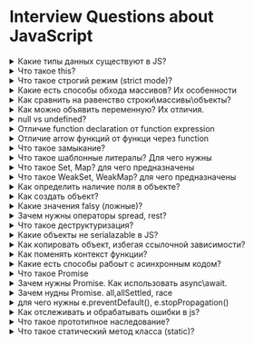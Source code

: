 # Interview Questions about JavaScript

<details>
<summary>Какие типы данных существуют в JS?</summary>
- Number
- String
- Boolean
- null
- undefined
- Bigint
- Object
- Symbol

```js
num = 101
str = "101"
boolean = true
n = null // ничего, пусто
undef = undefined // переменная после объявления, без инициализации
bigintNumber = 1322n // для больших чисел произвольной длины
obj = { name: "temka" }
symb = new Symbol("some string; я возвращаю уникальную ссылку")
```

</details>

<details>
<summary>Что такое this?</summary>

ключевое слово котороые ссылается на контекст\
в глобальной обласи видимости

-   в браузере this = window
-   в nodejs this = globalThis

```js
const user = {
	age: 1000,
	getAgeDeclaration() {
		return this.age
	},
	getAgeExpression: () => {
		return this.age
	},
}

console.log(user.getAgeDeclaration()) // 1000
console.log(user.getAgeExpression()) // undefined
```

В пределах функции значение this зависит от того, каким образом вызвана функция:

-   Простой вызов - В этом случае значение this не устанавливается вызовом. Так как этот код написан не в строгом режиме, значением this всегда должен быть объект, по умолчанию - глобальный объект. В строгом режиме, значение this остается тем значением, которое было установлено в контексте исполнения. Если такое значение не определено, оно остается undefined. Для того что бы передать значение this от одного контекста другому необходимо использовать call или apply

-   В стрелочных функциях, this привязан к окружению, в котором была создана функция. В глобальной области видимости, this будет указывать на глобальный объект.

-   Когда функция вызывается как метод объекта, используемое в этой функции ключевое слово this принимает значение объекта, по отношению к которому вызван метод.

</details>

<details>
<summary>Что такое строгий режим (strict mode)?</summary>

дает ошибки там, где обычный js engine не выдает ошибки (а стоило бы)

3 варианта включения такого режима:

1.  at the top of file
    ```js
    "use-strict"
    ```
2.  inside function
    ```js
    function func() {
    	"use-strict"
    }
    ```
3.  by default inside ESM

    ```js
    function func() {}

    export default func
    ```

</details>

<details>
<summary>Какие есть способы обхода массивов? Их особенности</summary>

### while() do{}

сначала проверятся условие, потом делается итерация

### do() while{}

первая итерация будет в любом случае, проверятся условие для следующей итерации

### for()

### for(const item of obj)

### .forEach

итерирует, ничего не возвращает

### .map

вернет массив с изначальными элементами, изменными согласно callback'у

### .filter

вернет массив из начальных элементов, соответсвующих условию из callback'а

### .reduce

вернет аккумулированное(накопленное) значение, проходя массив слева-направо

### .reduceRight

Метод reduceRight() применяет функцию к аккумулятору и каждому значению массива (справа-налево), сводя его к одному значению.

</details>

<details>
<summary>Как сравнить на равенство строки\массивы\объекты?</summary>

-   == для чисел и строк
-   массивы поэлеметно
-   объекты рекурсивно (\_.isEqual из lodash)
-   == делает приведение типов (строка 5 === число 5)
-   === не делает приведение типов (строка 5 !== число 5)
</details>

<details>
<summary>Как можно объявить переменную? Их отличия.</summary>

```js
a = 5 // the same as var
var b = 10 // function scoped, hoisted, but undefined till initialization
let c = 20 // block scoped,
const d = 35 // block scoped constant, immutable
const obj = { age: 20 }
obj.age = 30 // no errors
```

</details>

<details>
<summary>null vs undefined?</summary>

null может ставить только сами\
undefined присваевается переменной после объявления, если конкретного присвоения не было

</details>

<details>
<summary>Отличие function declaration от function expression</summary>

declaration:

-   is hoisted

expression:

-   not hoisted = available after initialization

</details>

<details>
<summary>Отличие arrow функций от функци через function</summary>

arrow:

-   нельзя использовать arguments
-   синтаксис
-   нет своего this, this берется снаружи
-   не могут быть вызваны с помощью new

</details>

<details>
<summary>Что такое замыкание?</summary>

это возможность использовать в функции переменные, объявленные в родительских scop'ах

это функция вместе со всеми внешними переменными, которые ей доступны

это комбинация функции и лексического окружения, в котором эта функция была объявлена. Это окружение состоит из произвольного количества локальных переменных, которые были в области действия функции во время создания замыкания.

</details>

<details>
<summary>Что такое шаблонные литералы? Для чего нужны</summary>

обратыне кавычки внутри которых пишут текст = ``

-   позволяют удобно конкатанировать переменные через конструкцию ${} вместо 'text' + 'other text'
-   позволяют делать переносы строк

</details>

<details>
<summary>Что такое Set, Map? для чего предназначены</summary>
Map - коллекция вида ключ:значение как и Object\
Map однако позволяет использовать ключи любого типа, а не только string\

```js
let map = new Map()

map.set("1", "str1") // ключ-строка
map.set(1, "num1") // число
map.set(true, "bool1") // булевое значение

// в обычном объекте это было бы одно и то же,
// map сохраняет тип ключа
alert(map.get(1)) // 'num1'
alert(map.get("1")) // 'str1'

alert(map.size) // 3
```

Set - коллекция, где каждое из значений может появляться только 1 раз

```js
let set = new Set()

let vasya = { name: "Вася" }
let petya = { name: "Петя" }
let dasha = { name: "Даша" }

// посещения, некоторые пользователи заходят много раз
set.add(vasya)
set.add(petya)
set.add(dasha)
set.add(vasya)
set.add(petya)

// set сохраняет только уникальные значения
alert(set.size) // 3

set.forEach((user) => alert(user.name)) // Вася, Петя, Даша
```

</details>

<details>
<summary>Что такое WeakSet, WeakMap? для чего предназначены</summary>

WeakSet – особый вид Set, не препятствующий сборщику мусора удалять свои элементы. То же самое – WeakMap для Map. То есть, если некий объект присутствует только в WeakSet/WeakMap – он удаляется из памяти. Это нужно для тех ситуаций, когда основное место для хранения и использования объектов находится где-то в другом месте кода, а здесь мы хотим хранить для них «вспомогательные» данные, существующие лишь пока жив объект. Например, у нас есть элементы на странице или, к примеру, пользователи, и мы хотим хранить для них вспомогательную информацию, например обработчики событий или просто данные, но действительные лишь пока объект, к которому они относятся, существует. Если поместить такие данные в WeakMap, а объект сделать ключом, то они будут автоматически удалены из памяти, когда удалится элемент. Например:

```js
let activeUsers = [{ name: "Вася" }, { name: "Петя" }, { name: "Маша" }]

// вспомогательная информация о них,
// которая напрямую не входит в объект юзера,
// и потому хранится отдельно
let weakMap = new WeakMap()

weakMap.set(activeUsers[0], 1)
weakMap.set(activeUsers[1], 2)
weakMap.set(activeUsers[2], 3)
weakMap.set("Katya", 4) //Будет ошибка TypeError: "Katya" is not a non-null object

alert(weakMap.get(activeUsers[0])) // 1

activeUsers.splice(0, 1) // Вася более не активный пользователь

// weakMap теперь содержит только 2 элемента

activeUsers.splice(0, 1) // Петя более не активный пользователь

// weakMap теперь содержит только 1 элемент
```

</details>

<details>
<summary>Как определить наличие поля в объекте?</summary>

```js
const obj = {
	a: 5,
	b: "text",
}

console.log(obj.hasOwnProperty("a")) // true only if object, not in proto
console.log("b" in obj) // true even if in protoype
```

</details>

<details>
<summary>Как создать объект?</summary>

С помощью литеральной нотации

```js
const myObj = {
	a: 5,
	b: "text",
}
```

С помощью функций

```js
function User(name, surname) {
	this.name = name
	this.surname = surname
}
const user = new User("Bob", "Dillinger")
console.log(user) // User {name: "Bob", surname: "Dillinger}
// class alike
```

С помощью класса

```js
class User {
	constructor(name, surname) {
		this.name = name
		this.surname = surname
	}
}
const user = new User("Bob", "Dillinger")
console.log(user) // User {name: "Bob", surname: "Dillinger}
// class instance
```

</details>

<details>
<summary>Какие значения falsy (ложные)?</summary>

-   null
-   undefined
-   0
-   ''
-   false
-   NaN
-   BigInt(0)

</details>

<details>

<summary>Зачем нужны операторы spread, rest?</summary>

spread - чтбы разворачивать массивы и объекты\
rest - принимает в себя все аргументы, невошедшие в параметры функции

</details>

<details>
<summary>Что такое деструктуризация?</summary>

синтаксис, который позволяет распаковать массив или объект в кучу переменных

```js
const arr = ["first", "second"]
const [first, second] = arr

const obj = { name: "first", age: "30" }
const { name, age } = obj
```

</details>

<details>
<summary>Какие объекты не serialazable в JS?</summary>
- function
- class instances
- map, weakmap
- set, weakset
- symbols
- promise
- ?bigint maybe?

</details>

<details>
<summary>Как копировать объект, избегая ссылочной зависимости? </summary>

```js
const shallowCopy = Object.assign({}, obj)
const shallowCopy2 = structuredClone(obj)

// only if obj is serializable
const deepCopy = JSON.parse(JSON.stringify(obj))

// lodash method
const deepCopy = _.deepClone(obj)
```

</details>

<details>
<summary>Как поменять контекст функции?</summary>

bind, call (rest), apply(array)

bind\
bind не вызывает функцию. Он только возвращает «обёртку», которую мы можем вызвать позже, и которая передаст вызов в исходную функцию, с привязанным контекстом.

```js
function checkAge(a, b) {
	console.log(this) // { name: 'teenager', age: 15 }
	return a <= this.age && this.age <= b
}
const obj = { name: "teenager", age: 15 }
const objAgeChecker = checkAge.bind(obj, 15, 15)
console.log(objAgeChecker()) // true
```

call\
call сразу вызывает функцию, первый аргумент call становится её this, а остальные передаются «как есть». Вызов func.call(context, a, b...) – то же, что обычный вызов func(a, b...), но с явно указанным this(=context)

```js
function checkAge(a, b) {
	console.log(this) // { name: 'teenager', age: 15 }
	return a <= this.age && this.age <= b
}
const obj = { name: "teenager", age: 15 }
console.log(checkAge.call(obj, 15, 15)) // true
```

apply\
отличается от call тем, что принимает аргументы в виде массива

```js
function checkAge(a, b) {
	console.log(this) // { name: 'teenager', age: 15 }
	return a <= this.age && this.age <= b
}
const obj = { name: "teenager", age: 15 }
console.log(checkAge.apply(obj, [15, 15])) // true
```

</details>

<details>
<summary>Какие есть способы рабоыт с асинхронным кодом?</summary>

-   callback функция - передается в асинхронную функцию и вызывается внутрии неё, когда та посчитает нужным (скорее в конце своего выполнения)
-   Promise
-   async\await сахар над Promise
</details>

<details>
<summary>Что такое Promise</summary>

специальный объект, предназначенный для работы с асинхронным кодом\
принимает в себя в качесте аргумента функцию из аргументов в две callback функции = resolve, reject, которые следует вызвать для завершении работы функции и передачи значения

Promise возвращает

```js
{
    value: ...,
    status: 'fulfilled' // или 'rejected' или 'pending'
}
```

Вначале status = pending («ожидание»), затем – одно из: fulfilled («выполнено успешно») или rejected («выполнено с ошибкой»).

```js
// Создаётся объект promise
let promise = new Promise((resolve, reject) => {
	setTimeout(() => {
		// переведёт промис в состояние fulfilled с результатом "result"
		resolve("result")
	}, 1000)
})

// promise.then навешивает обработчики на успешный результат или ошибку
promise.then(
	(result) => {
		// первая функция-обработчик - запустится при вызове resolve
		alert("Fulfilled: " + result) // result - аргумент resolve
	},
	(error) => {
		// вторая функция - запустится при вызове reject
		alert("Rejected: " + error) // error - аргумент reject
	}
)
```

</details>

<details>
<summary>Зачем нужны Promise. Как использовать async\await.</summary>

Решают проблему глубокой вложенности (callback hell)\

async\await = синтаксический сахар для promise

async функция всегда вернет Promise

</details>

<details>
<summary>Зачем нудны Promise. all,allSettled, race</summary>

-   all ждет выполнения всех, но остановится и вернет ошибку если такая вознкнет
-   allSettled ждет выполнения всех, даже если возникла ошибка
-   race ждет выполнения первого промиса, возвращает его результат

```js
{
    value: ...,
    status: 'fulfilled' // или 'rejected' или 'pending'
}
```

</details>

<details>
<summary>для чего нужны e.preventDefault(), e.stopPropagation() </summary>

e.preventDefault - функция для предотвращения выполнения дефолтных реакций\действий бразуера по умолчанию на событие e
e.stopPropagation - функция для предотвращения всплытия (bubbling) события вверх по дереву ДОМ, т.е. чтобы родитель не узнал о событиях ребенка

</details>

<details>
<summary>Как отслеживать и обрабатывать ошибки в js?</summary>

с помощью блока try-catch

```jsx
try {
	// code where error may be thrown
} catch (err) {
	// code which will run if error is thrown
} finally {
	// code which will run in any case
}
```

</details>

<details>
<summary>Что такое прототипное наследование?</summary>
Все функции, классы, объекты, массивы = объекты на самом деле

Они наследуют поля от базовых объектов

</details>

<details>
<summary>Что такое статический метод класса (static)?</summary>
Ключевое слово static используется в классах для определения статичных методов. Статичные методы функции, принадлежащие объекту класса, но не доступные другим объектам того же класса.

```js
class Repo {
	static getName() {
		return "Repo name is modern-js-cheatsheet"
	}
}

// нам не нужно создавать объект класса Repo
console.log(Repo.getName()) // "Repo name is modern-js-cheatsheet"

let r = new Repo()
console.log(r.getName()) // необработанная ошибка TypeError: r.getName не является функцией
```

Cтатические методы вызываются через имя класса. Вызывать статические методы через имя объекта запрещено. Статические методы часто используются для создания вспомогательных функций приложения.

</details>
